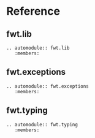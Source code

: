 # Reference

## fwt.lib

```{eval-rst}
.. automodule:: fwt.lib
   :members:
```

## fwt.exceptions

```{eval-rst}
.. automodule:: fwt.exceptions
   :members:
```

## fwt.typing

```{eval-rst}
.. automodule:: fwt.typing
   :members:
```
